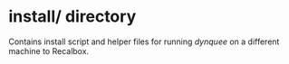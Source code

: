 # install/ directory

Contains install script and helper files for running *dynquee* on a different machine to Recalbox.
